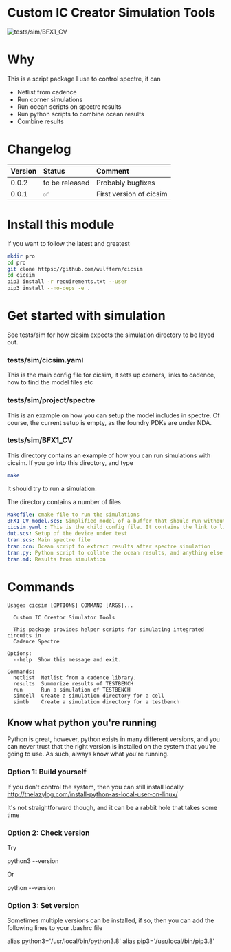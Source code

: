 
# Custom IC Creator Simulation Tools

![tests/sim/BFX1_CV](https://github.com/wulffern/cicsim/workflows/tests/sim/BFX1_CV/badge.svg)

# Why
This is a script package I use to control spectre, it can
- Netlist from cadence
- Run corner simulations
- Run ocean scripts on spectre results
- Run python scripts to combine ocean results
- Combine results

 
# Changelog

| Version | Status | Comment |
|:--|:--|:--|
|0.0.2| to be released | Probably bugfixes|
|0.0.1| :white_check_mark: | First version of cicsim|

# Install this module
If you want to follow the latest and greatest
``` sh
mkdir pro
cd pro
git clone https://github.com/wulffern/cicsim
cd cicsim
pip3 install -r requirements.txt --user
pip3 install --no-deps -e .
```
# Get started with simulation
See tests/sim for how cicsim
expects the simulation directory to be layed out.

### tests/sim/cicsim.yaml
This is the main config file for cicsim, it sets up corners, links to cadence,
how to find the model files etc

### tests/sim/project/spectre
This is an example on how you can setup the model includes in spectre. Of
course, the current setup is empty, as the foundry PDKs are under NDA. 

### tests/sim/BFX1_CV
This directory contains an example of how you can run simulations with cicsim. If you go into
this directory, and type

``` sh
make
```

It should try to run a simulation. 

The directory contains a number of files

``` yaml
Makefile: cmake file to run the simulations
BFX1_CV_model.scs: Simplified model of a buffer that should run without a PDK
cicsim.yaml : This is the child config file. It contains the link to library,cell,view, and custom corners
dut.scs: Setup of the device under test
tran.scs: Main spectre file
tran.ocn: Ocean script to extract results after spectre simulation
tran.py: Python script to collate the ocean results, and anything else from the spectre simulation
tran.md: Results from simulation
```


# Commands

``` 
Usage: cicsim [OPTIONS] COMMAND [ARGS]...

  Custom IC Creator Simulator Tools

  This package provides helper scripts for simulating integrated circuits in
  Cadence Spectre

Options:
  --help  Show this message and exit.

Commands:
  netlist  Netlist from a cadence library.
  results  Summarize results of TESTBENCH
  run      Run a simulation of TESTBENCH
  simcell  Create a simulation directory for a cell
  simtb    Create a simulation directory for a testbench
```


## Know what python you're running

Python is great, however, python exists in many different versions, and you can
never trust that the right version is installed on the system that you're going
to use. As such, always know what you're running.

### Option 1: Build yourself
If you don't control the system, then you can still install locally
http://thelazylog.com/install-python-as-local-user-on-linux/

It's not straightforward though, and it can be a rabbit hole that takes some
time

### Option 2: Check version
Try 

  python3 --version

Or

  python --version 

### Option 3: Set version
Sometimes multiple versions can be installed, if so, then you can add the
following lines to your .bashrc file
  
  alias python3='/usr/local/bin/python3.8'
  alias pip3='/usr/local/bin/pip3.8'
